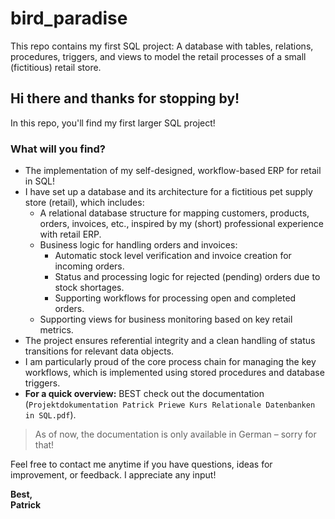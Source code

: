 # bird_paradise
This repo contains my first SQL project: A database with tables, relations, procedures, triggers, and views to model the retail processes of a small (fictitious) retail store.

## Hi there and thanks for stopping by!

In this repo, you'll find my first larger SQL project!  

### What will you find?
- The implementation of my self-designed, workflow-based ERP for retail in SQL!
- I have set up a database and its architecture for a fictitious pet supply store (retail), which includes:
  - A relational database structure for mapping customers, products, orders, invoices, etc., inspired by my (short) professional experience with retail ERP.
  - Business logic for handling orders and invoices:
    - Automatic stock level verification and invoice creation for incoming orders.
    - Status and processing logic for rejected (pending) orders due to stock shortages.
    - Supporting workflows for processing open and completed orders.
  - Supporting views for business monitoring based on key retail metrics.
- The project ensures referential integrity and a clean handling of status transitions for relevant data objects.
- I am particularly proud of the core process chain for managing the key workflows, which is implemented using stored procedures and database triggers.
- **For a quick overview:** BEST check out the documentation (`Projektdokumentation Patrick Priewe Kurs Relationale Datenbanken in SQL.pdf`).

> As of now, the documentation is only available in German – sorry for that!  

Feel free to contact me anytime if you have questions, ideas for improvement, or feedback. I appreciate any input!  

**Best,  
Patrick**  
